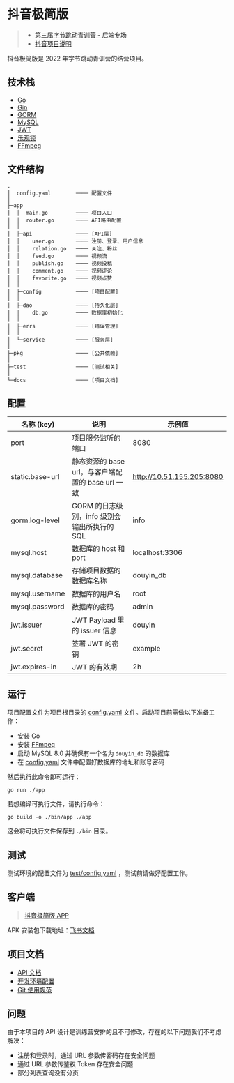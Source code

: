 # 抖音极简版

> - [第三届字节跳动青训营 - 后端专场](https://bytedance.feishu.cn/docs/doccnFRB1TXYJPK6yprPETHLXgd)
> - [抖音项目说明](https://bytedance.feishu.cn/docx/doxcnbgkMy2J0Y3E6ihqrvtHXPg)

抖音极简版是 2022 年字节跳动青训营的结营项目。

## 技术栈

- [Go](https://go.dev/)
- [Gin](https://github.com/gin-gonic/gin)
- [GORM](https://github.com/go-gorm/gorm)
- [MySQL](https://www.mysql.com/)
- [JWT](https://github.com/golang-jwt/jwt)
- [乐观锁](https://github.com/go-gorm/optimisticlock)
- [FFmpeg](https://ffmpeg.org/)

## 文件结构

```text
.
│  config.yaml        ──── 配置文件
│
├─app
│  │  main.go         ──── 项目入口
│  │  router.go       ──── API路由配置
│  │
│  ├─api              ──── [API层]
│  │    user.go       ──── 注册、登录、用户信息
│  │    relation.go   ──── 关注、粉丝
│  │    feed.go       ──── 视频流
│  │    publish.go    ──── 视频投稿
│  │    comment.go    ──── 视频评论
│  │    favorite.go   ──── 视频点赞
│  │
│  ├─config           ──── [项目配置]
│  │
│  ├─dao              ──── [持久化层]
│  │    db.go         ──── 数据库初始化
│  │
│  ├─errs             ──── [错误管理]
│  │
│  └─service          ──── [服务层]
│
├─pkg                 ──── [公共依赖]
│
├─test                ──── [测试相关]
│
└─docs                ──── [项目文档]
```

## 配置

| 名称 (key)        | 说明                                 | 示例值                       |
|-----------------|------------------------------------|---------------------------|
| port            | 项目服务监听的端口                          | 8080                      |
| static.base-url | 静态资源的 base url，与客户端配置的 base url 一致 | http://10.51.155.205:8080 |
| gorm.log-level  | GORM 的日志级别，info 级别会输出所执行的 SQL      | info                      |
| mysql.host      | 数据库的 host 和 port                   | localhost:3306            |
| mysql.database  | 存储项目数据的数据库名称                       | douyin_db                 |
| mysql.username  | 数据库的用户名                            | root                      |
| mysql.password  | 数据库的密码                             | admin                     |
| jwt.issuer      | JWT Payload 里的 issuer 信息           | douyin                    |
| jwt.secret      | 签署 JWT 的密钥                         | example                   |
| jwt.expires-in  | JWT 的有效期                           | 2h                        |

## 运行

项目配置文件为项目根目录的 [config.yaml](./config.yaml) 文件。启动项目前需做以下准备工作：

- 安装 Go
- 安装 [FFmpeg](https://ffmpeg.org/download.html)
- 启动 MySQL 8.0 并确保有一个名为 `douyin_db` 的数据库
- 在 [config.yaml](./config.yaml) 文件中配置好数据库的地址和账号密码

然后执行此命令即可运行：

```shell
go run ./app
```

若想编译可执行文件，请执行命令：

```shell
go build -o ./bin/app ./app
```

这会将可执行文件保存到 `./bin` 目录。

## 测试

测试环境的配置文件为 [test/config.yaml](./test/config.yaml) ，测试前请做好配置工作。

## 客户端

> [抖音极简版 APP](https://bytedance.feishu.cn/docs/doccnM9KkBAdyDhg8qaeGlIz7S7)

APK 安装包下载地址：[飞书文档](https://qkntg1brub.feishu.cn/file/boxcn1bw0pnJ9QVQ5ru0FRxcMBc)

## 项目文档

- [API 文档](https://www.apifox.cn/apidoc/shared-8cc50618-0da6-4d5e-a398-76f3b8f766c5/api-18345145)
- [开发环境配置](./docs/development-setup.md)
- [Git 使用规范](./docs/git-standard.md)

## 问题

由于本项目的 API 设计是训练营安排的且不可修改，存在的以下问题我们不考虑解决：

- 注册和登录时，通过 URL 参数传密码存在安全问题
- 通过 URL 参数传鉴权 Token 存在安全问题
- 部分列表查询没有分页
